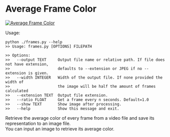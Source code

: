 Average Frame Color
====================

[![Average Frame Color](https://i.imgur.com/Xy3nqRH.jpg "Average Frame Color")](https://i.imgur.com/Xy3nqRH.jpg "Average Frame Color")

Usage:
```
python ./frames.py --help
>> Usage: frames.py [OPTIONS] FILEPATH

>> Options:
>>   --output TEXT     Output file name or relative path. If file does not have extension,
>>                     defaults to --extension or JPEG if no --extension is given.
>>   --width INTEGER   Width of the output file. If none provided the width of
>>                     the image will be half the amount of frames calculated
>>   --extension TEXT  Output file extension.
>>   --ratio FLOAT     Get a frame every n seconds. Default=1.0
>>   --show TEXT       Show image after processing.
>>   --help            Show this message and exit.

```

Retrieve the average color of every frame from a video file and save its representation to an image file.  
You can input an image to retrieve its average color.
